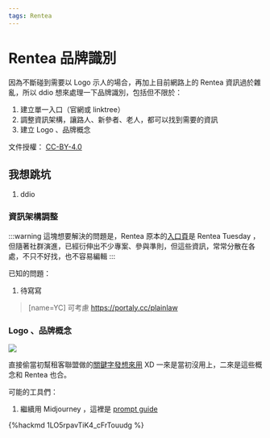 ```yaml
---
tags: Rentea
---
```

# Rentea 品牌識別

因為不斷碰到需要以 Logo 示人的場合，再加上目前網路上的 Rentea 資訊過於雜亂，所以 ddio 想來處理一下品牌識別，包括但不限於：

1. 建立單一入口（官網或 linktree）
2. 調整資訊架構，讓路人、新參者、老人，都可以找到需要的資訊
3. 建立 Logo 、品牌概念

文件授權： [CC-BY-4.0](https://creativecommons.org/licenses/by/4.0/deed.zh_TW)

## 我想跳坑

1. ddio

### 資訊架構調整

:::warning
這塊想要解決的問題是，Rentea 原本的[入口頁](https://g0v.hackmd.io/@ddio/rentea-tue/)是 Rentea Tuesday ，但隨著社群演進，已經衍伸出不少專案、參與準則，但這些資訊，常常分散在各處，不只不好找，也不容易編輯
:::

已知的問題：

1. 待寫寫

> [name=YC] 可考慮 https://portaly.cc/plainlaw


### Logo 、品牌概念

![](https://s3-ap-northeast-1.amazonaws.com/g0v-hackmd-images/uploads/upload_1bf972611ba367967afc7d1cffe5fac5.png)

直接偷當初幫租客聯盟做的[關鍵字發想來用](https://www.figma.com/file/S9gtnIvrEyLpOCDtRJz9f0/%E7%A7%9F%E5%AE%A2%E8%81%AF%E7%9B%9F-logo-%E8%85%A6%E5%8A%9B%E6%BF%80%E7%9B%AA?type=whiteboard&node-id=0%3A1&t=GJRAFaAtNN6zQW8S-1) XD 一來是當初沒用上，二來是這些概念和 Rentea 也合。

可能的工具們：

1. 繼續用 Midjourney ，這裡是 [prompt guide](https://aituts.com/how-to-create-actual-ai-generated-logos/)

{%hackmd 1LO5rpavTiK4_cFrTouudg %}
